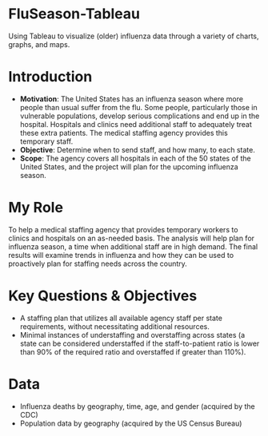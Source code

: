# FluSeason-Tableau
Using Tableau to visualize (older) influenza data through a variety of charts, graphs, and maps. 
# Introduction
* **Motivation**: The United States has an influenza season where more people than usual
suffer from the flu. Some people, particularly those in vulnerable populations, develop serious
complications and end up in the hospital. Hospitals and clinics need additional staff to
adequately treat these extra patients. The medical staffing agency provides this temporary
staff.
* **Objective**: Determine when to send staff, and how many, to each state.
* **Scope**: The agency covers all hospitals in each of the 50 states of the United States, and the project will plan for the upcoming influenza season.
# My Role
To help a medical staffing agency that provides temporary workers to clinics and hospitals on an as-needed basis. The analysis will help plan for influenza season, a time when additional staff are in high demand. The final results will examine trends in influenza and how they can be used to proactively plan for staffing needs across the country.
# Key Questions & Objectives
* A staffing plan that utilizes all available agency staff per state requirements, without necessitating additional resources.
* Minimal instances of understaffing and overstaffing across states (a state can be considered understaffed if the staff-to-patient ratio is lower than 90% of the required ratio and overstaffed if greater than 110%).
# Data
* Influenza deaths by geography, time, age, and gender (acquired by the CDC)
* Population data by geography (acquired by the US Census Bureau)
